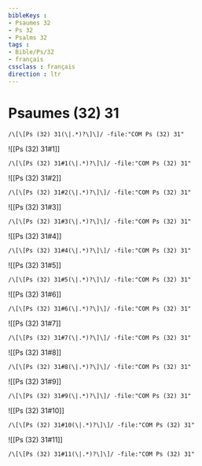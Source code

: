 ```yaml
---
bibleKeys : 
- Psaumes 32
- Ps 32
- Psalms 32
tags : 
- Bible/Ps/32
- français
cssclass : français
direction : ltr
---
```


# Psaumes (32) 31

```query
/\[\[Ps (32) 31(\|.*)?\]\]/ -file:"COM Ps (32) 31"
```



![[Ps (32) 31#1]]

```query
/\[\[Ps (32) 31#1(\|.*)?\]\]/ -file:"COM Ps (32) 31"
```

![[Ps (32) 31#2]]

```query
/\[\[Ps (32) 31#2(\|.*)?\]\]/ -file:"COM Ps (32) 31"
```

![[Ps (32) 31#3]]

```query
/\[\[Ps (32) 31#3(\|.*)?\]\]/ -file:"COM Ps (32) 31"
```

![[Ps (32) 31#4]]

```query
/\[\[Ps (32) 31#4(\|.*)?\]\]/ -file:"COM Ps (32) 31"
```

![[Ps (32) 31#5]]

```query
/\[\[Ps (32) 31#5(\|.*)?\]\]/ -file:"COM Ps (32) 31"
```

![[Ps (32) 31#6]]

```query
/\[\[Ps (32) 31#6(\|.*)?\]\]/ -file:"COM Ps (32) 31"
```

![[Ps (32) 31#7]]

```query
/\[\[Ps (32) 31#7(\|.*)?\]\]/ -file:"COM Ps (32) 31"
```

![[Ps (32) 31#8]]

```query
/\[\[Ps (32) 31#8(\|.*)?\]\]/ -file:"COM Ps (32) 31"
```

![[Ps (32) 31#9]]

```query
/\[\[Ps (32) 31#9(\|.*)?\]\]/ -file:"COM Ps (32) 31"
```

![[Ps (32) 31#10]]

```query
/\[\[Ps (32) 31#10(\|.*)?\]\]/ -file:"COM Ps (32) 31"
```

![[Ps (32) 31#11]]

```query
/\[\[Ps (32) 31#11(\|.*)?\]\]/ -file:"COM Ps (32) 31"
```

